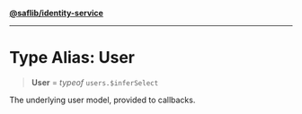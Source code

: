 [**@saflib/identity-service**](../index.md)

***

# Type Alias: User

> **User** = *typeof* `users.$inferSelect`

The underlying user model, provided to callbacks.
